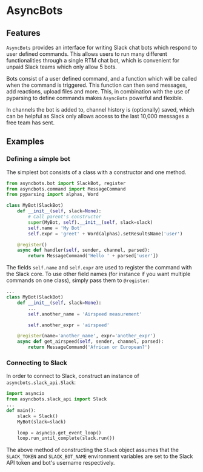 # AsyncBots

## Features
`AsyncBots` provides an interface for writing Slack chat bots which respond to user defined commands. This allows users to run many different functionalities through a single RTM chat bot, which is convenient for unpaid Slack teams which only allow 5 bots.

Bots consist of a user defined command, and a function which will be called when the command is triggered. This function can then send messages, add reactions, upload files and more. This, in combination with the use of pyparsing to define commands makes `AsyncBots` powerful and flexible.

In channels the bot is added to, channel history is (optionally) saved, which can be helpful as Slack only allows access to the last 10,000 messages a free team has sent.

## Examples

### Defining a simple bot
The simplest bot consists of a class with a constructor and one method.
```python
from asyncbots.bot import SlackBot, register
from asyncbots.command import MessageCommand
from pyparsing import alphas, Word

class MyBot(SlackBot)
    def __init__(self, slack=None):
        # Call parent's constructor
        super(MyBot, self).__init__(self, slack=slack)
        self.name = 'My Bot'
        self.expr = 'greet' + Word(alphas).setResultsName('user')

    @register()
    async def handler(self, sender, channel, parsed):
        return MessageCommand('Hello ' + parsed['user'])
```
The fields `self.name` and `self.expr` are used to register the command with the Slack core. To use other field names (for instance if you want multiple commands on one class), simply pass them to `@register`:

```python
...
class MyBot(SlackBot)
    def __init__(self, slack=None):
        ...
        self.another_name = 'Airspeed measurement'

        self.another_expr = 'airspeed'

    @register(name='another_name', expr='another_expr')
    async def get_airspeed(self, sender, channel, parsed):
        return MessageCommand('African or European?')
```

### Connecting to Slack
In order to connect to Slack, construct an instance of `asyncbots.slack_api.Slack`:
```python
import asyncio
from asyncbots.slack_api import Slack
...
def main():
    slack = Slack()
    MyBot(slack=slack)

    loop = asyncio.get_event_loop()
    loop.run_until_complete(slack.run())
```
The above method of constructing the `Slack` object assumes that the `SLACK_TOKEN` and `SLACK_BOT_NAME` environment variables are set to the Slack API token and bot's username respectively.
